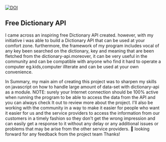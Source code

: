 [![DOI](https://zenodo.org/badge/DOI/10.5281/zenodo.10829824.svg)](https://doi.org/10.5281/zenodo.10829824)
## Free Dictionary API

I came across an inspiring free Dictionary API created. however, with my initiative i was able to build a Dictionary APl that can be used at your comfort zone.
furthermore, the framework of my program includes vocal of any key been searched on the dictionary, key and meaning that are been fletched from the dictionary-api.moreover, it can be very useful in the community and can be compatible with anyone who find it hard to operate a computer eg.kids,computer illterate and can be used at your own 
convenience.

In Summary, my main aim of creating this project was to sharpen my skills on javascript on how to handle large amount of data-set with dictionary-api as a module.
NOTE: surely your Internet connection should be 100% active when running the program to be able to access the data from the API and you can always check It out to review more about the project. 
I'll also be working with the community in a way to make it easier for people who want it easier for us and the service providers to access the information from our customers in a timely fashion so they don't get the wrong impression and can easily get a response to it without any delay or any additional issues or problems that may be arise from the other service providers. 🙏 looking forward for any feedback from the project team Thanks!
